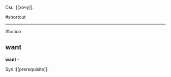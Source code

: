 См.: [[хочу]].

#shortcut




<hr/>

#tocico

## want

<b>want</b> -  


Syn.:[[prerequisite]].
 



